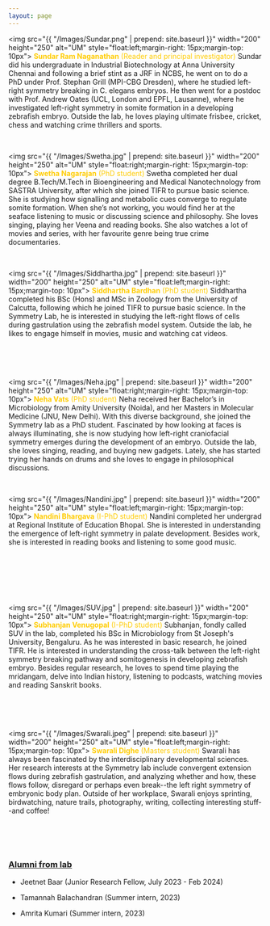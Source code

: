 ```yaml
---
layout: page
---
```


<img src="{{ "/Images/Sundar.png" | prepend: site.baseurl }}" width="200" height="250" alt="UM" style="float:left;margin-right: 15px;margin-top: 10px">
<font color="#fc0">
        <b>Sundar Ram Naganathan</b> (Reader and principal investigator)
</font>
Sundar did his undergraduate in Industrial Biotechnology at Anna University Chennai and following a brief stint as a JRF in NCBS, he went on to do a PhD under Prof. Stephan Grill (MPI-CBG Dresden), where he studied left-right symmetry breaking in C. elegans embryos. He then went for a postdoc with Prof. Andrew Oates (UCL, London and EPFL, Lausanne), where he investigated left-right symmetry in somite formation in a developing zebrafish embryo. Outside the lab, he loves playing ultimate frisbee, cricket, chess and watching crime thrillers and sports.

<br/>

<img src="{{ "/Images/Swetha.jpg" | prepend: site.baseurl }}" width="200" height="250" alt="UM" style="float:right;margin-right: 15px;margin-top: 10px">
<font color="#fc0">
        <b>Swetha Nagarajan</b> (PhD student)
</font>
Swetha completed her dual degree B.Tech/M.Tech in Bioengineering and Medical Nanotechnology from SASTRA University, after which she joined TIFR to pursue basic science. She is studying how signalling and metabolic cues converge to regulate somite formation. When she’s not working, you would find her at the seaface listening to music or discussing science and philosophy. She loves singing, playing her Veena and reading books. She also watches a lot of movies and series, with her favourite genre being true crime documentaries.

<br/>

<img src="{{ "/Images/Siddhartha.jpg" | prepend: site.baseurl }}" width="200" height="250" alt="UM" style="float:left;margin-right: 15px;margin-top: 10px">
<font color="#fc0">
        <b>Siddhartha Bardhan</b> (PhD student)
</font>
Siddhartha completed his BSc (Hons) and MSc in Zoology from the University of Calcutta, following which he joined TIFR to pursue basic science. In the Symmetry Lab, he is interested in studying the left-right flows of cells during gastrulation using the zebrafish model system. Outside the lab, he likes to engage himself in movies, music and watching cat videos.

<br/>
<br/>
<br/>

<img src="{{ "/Images/Neha.jpg" | prepend: site.baseurl }}" width="200" height="250" alt="UM" style="float:right;margin-right: 15px;margin-top: 10px">
<font color="#fc0">
        <b>Neha Vats</b> (PhD student)
</font>
Neha received her Bachelor’s in Microbiology from Amity University (Noida), and her Masters in Molecular Medicine (JNU, New Delhi). With this diverse background, she joined the Symmetry lab as a PhD student. Fascinated by how looking at faces is always illuminating, she is now studying how left-right craniofacial symmetry emerges during the development of an embryo. Outside the lab, she loves singing, reading, and buying new gadgets. Lately, she has started trying her hands on drums and she loves to engage in philosophical discussions.

<br/>

<img src="{{ "/Images/Nandini.jpg" | prepend: site.baseurl }}" width="200" height="250" alt="UM" style="float:left;margin-right: 15px;margin-top: 10px">
<font color="#fc0">
        <b>Nandini Bhargava</b> (I-PhD student)
</font>
Nandini completed her undergrad at Regional Institute of Education Bhopal. She is interested in understanding the emergence of left-right symmetry in palate development. Besides work, she is interested in reading books and listening to some good music.

<br/>
<br/>
<br/>
<br/>
<br/>

<img src="{{ "/Images/SUV.jpg" | prepend: site.baseurl }}" width="200" height="250" alt="UM" style="float:right;margin-right: 15px;margin-top: 10px">
<font color="#fc0">
        <b>Subhanjan Venugopal</b> (I-PhD student)
</font>
Subhanjan, fondly called SUV in the lab, completed his BSc in Microbiology from St Joseph's University, Bengaluru. As he was interested in basic research, he joined TIFR. He is interested in understanding the cross-talk between the left-right symmetry breaking pathway and somitogenesis in developing zebrafish embryo. Besides regular research, he loves to spend time playing the mridangam, delve into Indian history, listening to podcasts, watching movies and reading Sanskrit books.

<br/>
<br/>
<br/>

<img src="{{ "/Images/Swarali.jpeg" | prepend: site.baseurl }}" width="200" height="250" alt="UM" style="float:left;margin-right: 15px;margin-top: 10px">
<font color="#fc0">
        <b>Swarali Dighe</b> (Masters student)
</font>
Swarali has always been fascinated by the interdisciplinary developmental sciences. Her research interests at the Symmetry lab include convergent extension flows during zebrafish gastrulation, and analyzing whether and how, these flows follow, disregard or perhaps even break--the left right symmetry of embryonic body plan. Outside of her workplace, Swarali enjoys sprinting, birdwatching, nature trails, photography, writing, collecting interesting stuff--and coffee!

<br/>
<br/>
<br/>

### [Alumni from lab](#Old-people) <br/>

- Jeetnet Baar (Junior Research Fellow, July 2023 - Feb 2024)

- Tamannah Balachandran (Summer intern, 2023)

- Amrita Kumari (Summer intern, 2023)